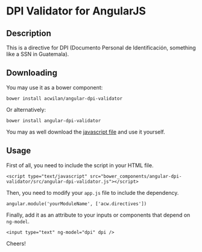 # DPI Validator for AngularJS

## Description

This is a directive for DPI (Documento Personal de Identificación, something like a SSN in Guatemala).

## Downloading

You may use it as a bower component:

```
bower install acwilan/angular-dpi-validator
```

Or alternatively:

```
bower install angular-dpi-validator
```

You may as well download the [javascript file](src/angular-dpi-validator.js) and use it yourself.

## Usage

First of all, you need to include the script in your HTML file.

```
<script type="text/javascript" src="bower_components/angular-dpi-validator/src/angular-dpi-validator.js"></script>
```

Then, you need to modify your `app.js` file to include the dependency.

```
angular.module('yourModuleName', ['acw.directives'])
```

Finally, add it as an attribute to your inputs or components that depend on `ng-model`.

```
<input type="text" ng-model="dpi" dpi />
```

Cheers!